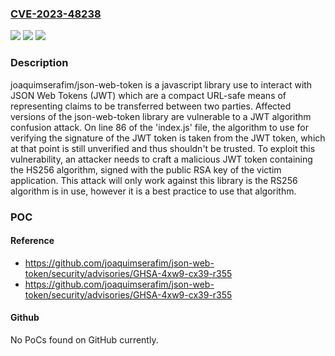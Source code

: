 ### [CVE-2023-48238](https://cve.mitre.org/cgi-bin/cvename.cgi?name=CVE-2023-48238)
![](https://img.shields.io/static/v1?label=Product&message=json-web-token&color=blue)
![](https://img.shields.io/static/v1?label=Version&message=%3D%20%3C%203.1.1%20&color=brighgreen)
![](https://img.shields.io/static/v1?label=Vulnerability&message=CWE-345%3A%20Insufficient%20Verification%20of%20Data%20Authenticity&color=brighgreen)

### Description

joaquimserafim/json-web-token is a javascript library use to interact with JSON Web Tokens (JWT) which are a compact URL-safe means of representing claims to be transferred between two parties. Affected versions of the json-web-token library are vulnerable to a JWT algorithm confusion attack. On line 86 of the 'index.js' file, the algorithm to use for verifying the signature of the JWT token is taken from the JWT token, which at that point is still unverified and thus shouldn't be trusted. To exploit this vulnerability, an attacker needs to craft a malicious JWT token containing the HS256 algorithm, signed with the public RSA key of the victim application. This attack will only work against this library is the RS256 algorithm is in use, however it is a best practice to use that algorithm.

### POC

#### Reference
- https://github.com/joaquimserafim/json-web-token/security/advisories/GHSA-4xw9-cx39-r355
- https://github.com/joaquimserafim/json-web-token/security/advisories/GHSA-4xw9-cx39-r355

#### Github
No PoCs found on GitHub currently.

